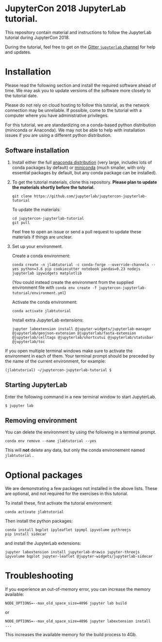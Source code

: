 # JupyterCon 2018 JupyterLab tutorial.

This repository contain material and instructions to follow the JupyterLab tutorial during JupyterCon 2018.

During the tutorial, feel free to get on the [Gitter `jupyterlab` channel](https://gitter.im/jupyterlab/jupyterlab) for help and updates.

# Installation

Please read the following section and install the required software ahead of
time. We may ask you to update versions of the software more closely to the
tutorial date.

Please do not rely on cloud hosting to follow this tutorial, as the network
connection may be unreliable. If possible, come to the tutorial with a computer
where you have administrative privileges.

For this tutorial, we are standardizing on a conda-based python distribution
(miniconda or Anaconda). We may not be able to help with installation issues if
you are using a different python distribution.

## Software installation

1. Install either the full [anaconda
   distribution](https://www.anaconda.com/download/) (very large, includes lots
   of conda packages by default) or
   [miniconda](https://conda.io/miniconda.html) (much smaller, with only
   essential packages by default, but any conda package can be installed).

2. To get the tutorial materials, clone this repository. **Please plan to update the materials shortly before the tutorial.**

    ```
    git clone https://github.com/jupyterlab/jupytercon-jupyterlab-tutorial
    ```

    To update the materials:
    ```
    cd jupytercon-jupyterlab-tutorial
    git pull
    ```

    Feel free to open an issue or send a pull request to update these materials if things are unclear.

3. Set up your environment.

    Create a conda environment:

    ```
    conda create -n jlabtutorial -c conda-forge --override-channels --yes python=3.6 pip cookiecutter notebook pandas=0.23 nodejs jupyterlab ipywidgets matplotlib
    ```

    (You could instead create the environment from the supplied environment file with `conda env create -f jupytercon-jupyterlab-tutorial/environment.yml`)

    Activate the conda environment:

    ```
    conda activate jlabtutorial
    ```

    Install extra JupyterLab extensions:

    ```
    jupyter labextension install @jupyter-widgets/jupyterlab-manager @jupyterlab/geojson-extension @jupyterlab/fasta-extension @jupyterlab/celltags @jupyterlab/shortcutui @jupyterlab/statusbar @jupyterlab/toc
    ```

If you open multiple terminal windows make sure to activate the environment in each of them. Your terminal prompt should be preceded by the name of the current environment, for example:
```
(jlabtutorial) ~/jupytercon-jupyterlab-tutorial $
```


## Starting JupyterLab

Enter the following command in a new terminal window to start JupyterLab.

```
$ jupyter lab
```

## Removing environment

You can delete the environment by using the following in a terminal prompt.

```
conda env remove --name jlabtutorial --yes
```

This will **not** delete any data, but only the conda environement named `jlabtutorial` .

# Optional packages

We are demonstrating a few packages not installed in the above lists. These are
optional, and not required for the exercises in this tutorial.

To install these, first activate the tutorial environment:

```
conda activate jlabtutorial
```

Then install the python packages:
```
conda install bqplot ipyleaflet ipympl ipyvolume pythreejs
pip install sidecar
```

and install the JupyterLab extensions:
```
jupyter labextension install jupyterlab-drawio jupyter-threejs ipyvolume bqplot jupyter-leaflet @jupyter-widgets/jupyterlab-sidecar 
```

# Troubleshooting

If you experience an out-of-memory error, you can increase the memory available:
```
NODE_OPTIONS=--max_old_space_size=4096 jupyter lab build
```
or
```
NODE_OPTIONS=--max_old_space_size=4096 jupyter labextension install ...
```
This increases the available memory for the build process to 4Gb.
